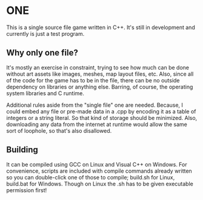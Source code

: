 # ONE

This is a single source file game written in C++. It's still in development and currently is just a test program.

## Why only one file?

It's mostly an exercise in constraint, trying to see how much can be done without art assets like images, meshes, map layout files, etc. Also, since all of the code for the game has to be in the file, there can be no outside dependency on libraries or anything else. Barring, of course, the operating system libraries and C runtime.

Additional rules aside from the "single file" one are needed. Because, I could embed any file or pre-made data in a .cpp by encoding it as a table of integers or a string literal. So that kind of storage should be minimized. Also, downloading any data from the internet at runtime would allow the same sort of loophole, so that's also disallowed.

## Building

It can be compiled using GCC on Linux and Visual C++ on Windows. For convenience, scripts are included with compile commands already written so you can double-click one of those to compile; build.sh for Linux, build.bat for Windows. Though on Linux the .sh has to be given executable permission first!
